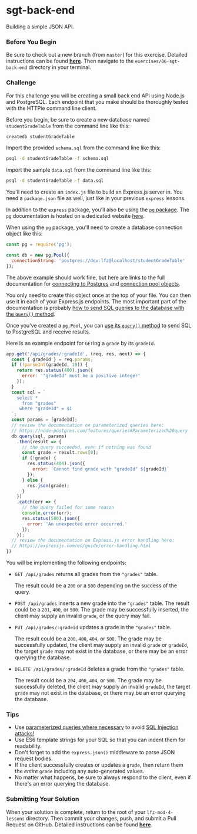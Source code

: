 # sgt-back-end

Building a simple JSON API.

### Before You Begin

Be sure to check out a new branch (from `master`) for this exercise. Detailed instructions can be found [**here**](../../guides/before-each-exercise.md). Then navigate to the `exercises/06-sgt-back-end` directory in your terminal.

### Challenge

For this challenge you will be creating a small back end API using Node.js and PostgreSQL. Each endpoint that you make should be thoroughly tested with the HTTPie command line client.

Before you begin, be sure to create a new database named `studentGradeTable` from the command line like this:

```bash
createdb studentGradeTable
```

Import the provided `schema.sql` from the command line like this:

```bash
psql -d studentGradeTable -f schema.sql
```

Import the sample `data.sql` from the command line like this:

```bash
psql -d studentGradeTable -f data.sql
```

You'll need to create an `index.js` file to build an Express.js server in. You need a `package.json` file as well, just like in your previous `express` lessons.

In addition to the `express` package, you'll also be using the [`pg` package](https://www.npmjs.com/package/pg). The `pg` documentation is hosted on a dedicated website [here](https://node-postgres.com/).

When using the `pg` package, you'll need to create a database connection object like this:

```js
const pg = require('pg');

const db = new pg.Pool({
  connectionString: 'postgres://dev:lfz@localhost/studentGradeTable'
});
```

The above example should work fine, but here are links to the full documentation for [connecting to Postgres](https://node-postgres.com/features/connecting) and [connection pool objects](https://node-postgres.com/api/pool).

You only need to create this object once at the top of your file. You can then use it in each of your Express.js endpoints. The most important part of the documentation is probably [how to send SQL queries to the database with the `query()` method](https://node-postgres.com/features/queries).

Once you've created a `pg.Pool`, you can [use its `query()` method](https://node-postgres.com/api/pool#pool.query) to send SQL to PostgreSQL and receive results.

Here is an example endpoint for `GET`ing a `grade` by its `gradeId`.

```js
app.get('/api/grades/:gradeId', (req, res, next) => {
  const { gradeId } = req.params;
  if (!parseInt(gradeId, 10)) {
    return res.status(400).json({
      error: '"gradeId" must be a positive integer'
    });
  }
  const sql = `
    select *
      from "grades"
     where "gradeId" = $1
  `;
  const params = [gradeId];
  // review the documentation on parameterized queries here:
  // https://node-postgres.com/features/queries#Parameterized%20query
  db.query(sql, params)
    .then(result => {
      // the query succeeded, even if nothing was found
      const grade = result.rows[0];
      if (!grade) {
        res.status(404).json({
          error: `Cannot find grade with "gradeId" ${gradeId}`
        });
      } else {
        res.json(grade);
      }
    })
    .catch(err => {
      // the query failed for some reason
      console.error(err);
      res.status(500).json({
        error: 'An unexpected error occurred.'
      });
    });
  // review the documentation on Express.js error handling here:
  // https://expressjs.com/en/guide/error-handling.html
})
```

You will be implementing the following endpoints:

- `GET /api/grades` returns all grades from the `"grades"` table.

    The result could be a `200` or a `500` depending on the success of the query.

- `POST /api/grades` inserts a new grade into the `"grades"` table.
    The result could be a `201`, `400`, or `500`. The grade may be successfully inserted, the client may supply an invalid `grade`, or the query may fail.

- `PUT /api/grades/:gradeId` updates a grade in the `"grades"` table.

    The result could be a `200`, `400`, `404`, or `500`. The grade may be successfully updated, the client may supply an invalid `grade` or `gradeId`, the target `grade` may not exist in the database, or there may be an error querying the database.

- `DELETE /api/grades/:gradeId` deletes a grade from the `"grades"` table.

    The result could be a `204`, `400`, `404`, or `500`. The grade may be successfully deleted, the client may supply an invalid `gradeId`, the target `grade` may not exist in the database, or there may be an error querying the database.

### Tips

- Use [parameterized queries where necessary](https://node-postgres.com/features/queries#Parameterized%20query) to avoid [SQL Injection attacks!](https://www.youtube.com/watch?v=ciNHn38EyRc)
- Use ES6 template strings for your SQL so that you can indent them for readability.
- Don't forget to add the `express.json()` middleware to parse JSON request bodies.
- If the client successfully creates or updates a `grade`, then return them the _entire_ `grade` including any auto-generated values.
- No matter what happens, be sure to always respond to the client, even if there's an error querying the database.

### Submitting Your Solution

When your solution is complete, return to the root of your `lfz-mod-4-lessons` directory. Then commit your changes, push, and submit a Pull Request on GitHub. Detailed instructions can be found [**here**](../../guides/after-each-exercise.md).
